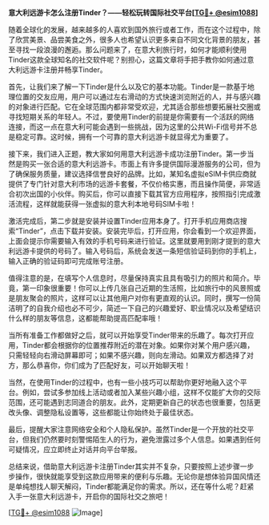 **意大利远游卡怎么注册Tinder？——轻松玩转国际社交平台[[TG💪+ @esim1088](https://t.me/s/esim1088)]**

随着全球化的发展，越来越多的人喜欢到国外旅行或者工作，而在这个过程中，除了欣赏美景、品尝美食之外，很多人也希望认识更多来自不同文化背景的朋友，甚至寻找一段浪漫的邂逅。那么问题来了，在意大利旅行时，如何才能顺利使用Tinder这款全球知名的社交软件呢？别担心，这篇文章将手把手教你如何通过意大利远游卡注册并畅享Tinder。

首先，让我们来了解一下Tinder是什么以及它的基本功能。Tinder是一款基于地理位置的交友应用，用户可以通过左右滑动的方式快速浏览附近的人，并与感兴趣的对象进行匹配。它在全球范围内都非常受欢迎，尤其适合那些想要拓展社交圈或寻找短期关系的年轻人。不过，要使用Tinder的前提是你需要有一个活跃的网络连接，而这一点在意大利可能会遇到一些挑战，因为这里的公共Wi-Fi信号并不总是稳定可靠。这时候，拥有一个可靠的意大利远游卡就显得尤为重要了。

接下来，我们进入正题，教大家如何用意大利远游卡成功注册Tinder。第一步当然是购买一张合适的意大利远游卡。市面上有许多提供国际漫游服务的公司，但为了确保服务质量，建议选择信誉良好的品牌。比如，某知名虚拟eSIM卡供应商就提供了专门针对意大利市场的远游卡套餐，不仅价格实惠，而且操作简便，非常适合初次出国的小伙伴。购买后，你可以直接下载其官方应用程序，按照指引完成激活流程，这样就能获得一张虚拟的意大利本地号码SIM卡啦！

激活完成后，第二步就是安装并设置Tinder应用本身了。打开手机应用商店搜索“Tinder”，点击下载并安装。安装完毕后，打开应用，你会看到一个欢迎界面，上面会提示你需要输入有效的手机号码来进行验证。这里就要用到刚才提到的意大利远游卡提供的号码了。输入号码后，系统会发送一条短信验证码到你的手机上，输入正确的验证码即可完成账号注册。

值得注意的是，在填写个人信息时，尽量保持真实且具有吸引力的照片和简介。毕竟，第一印象很重要！你可以上传几张自己近期的生活照，比如旅行中的风景照或是朋友聚会的照片，这样可以让其他用户对你有更直观的认识。同时，撰写一份简洁明了的自我介绍也必不可少，简述一下自己的兴趣爱好、职业情况以及希望结识什么样的朋友等信息，这都能帮助提高匹配率哦！

当所有准备工作都做好之后，就可以开始享受Tinder带来的乐趣了。每次打开应用，Tinder都会根据你的位置推荐附近的潜在对象。如果你对某个用户感兴趣，只需轻轻向右滑动屏幕即可；如果不感兴趣，则向左滑动。如果双方都选择了对方，那么恭喜你，你们成为了匹配好友，可以开始聊天啦！

当然，在使用Tinder的过程中，也有一些小技巧可以帮助你更好地融入这个平台。例如，尝试多参加线上活动或者加入某些兴趣小组，这样不仅能扩大你的交际范围，还可能遇到志同道合的朋友。此外，定期更新自己的状态也很重要，包括更改头像、调整隐私设置等，这些都能让你始终处于最佳状态。

最后，提醒大家注意网络安全和个人隐私保护。虽然Tinder是一个开放的社交平台，但我们仍然要时刻警惕陌生人的行为，避免泄露过多个人信息。如果遇到任何可疑情况，应立即终止对话并向平台举报。

总结来说，借助意大利远游卡注册Tinder其实并不复杂，只要按照上述步骤一步步操作，很快就能享受到这款应用带来的便利与乐趣。无论你是想体验异国风情还是单纯想找人聊天解闷，Tinder都能满足你的需求。所以，还在等什么呢？赶紧入手一张意大利远游卡，开启你的国际社交之旅吧！

[[TG💪+ @esim1088](https://t.me/s/esim1088) ![Image](https://i.postimg.cc/4NQfJmqS/Snipaste-2025-05-13-00-14-12.png)]